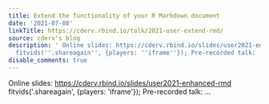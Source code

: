 ```yaml
---
title: Extend the functionality of your R Markdown document
date: '2021-07-08'
linkTitle: https://cderv.rbind.io/talk/2021-user-extend-rmd/
source: cderv's blog
description: ' Online slides: https://cderv.rbind.io/slides/user2021-enhanced-rmd
  fitvids(''.shareagain'', {players: ''iframe''}); Pre-recorded talk:  ...'
disable_comments: true
---
```

 Online slides: https://cderv.rbind.io/slides/user2021-enhanced-rmd fitvids('.shareagain', {players: 'iframe'}); Pre-recorded talk:  ...